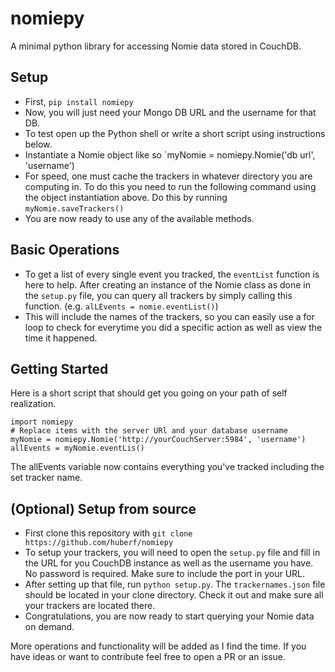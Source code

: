 # nomiepy
A minimal python library for accessing Nomie data stored in CouchDB.

## Setup
* First, `pip install nomiepy`
* Now, you will just need your Mongo DB URL and the username for that DB.
* To test open up the Python shell or write a short script using instructions below.
* Instantiate a Nomie object like so `myNomie = nomiepy.Nomie('db url', 'username')
* For speed, one must cache the trackers in whatever directory you are computing in. To do this you need to run the following command using the object instantiation above. Do this by running `myNomie.saveTrackers()`
* You are now ready to use any of the available methods.

## Basic Operations
* To get a list of every single event you tracked, the `eventList` function is
  here to help. After creating an instance of the Nomie class as done in the
  `setup.py` file, you can query all trackers by simply calling this function.
  (e.g. `alLEvents = nomie.eventList()`)
* This will include the names of the trackers, so you can easily use a for loop
  to check for everytime you did a specific action as well as view the time it
  happened.

## Getting Started
Here is a short script that should get you going on your path of self
realization.
```
import nomiepy
# Replace items with the server URl and your database username
myNomie = nomiepy.Nomie('http://yourCouchServer:5984', 'username')
allEvents = myNomie.eventLis()
```
The allEvents variable now contains everything you've tracked including the set
tracker name.

## (Optional) Setup from source
* First clone this repository with `git clone https://github.com/huberf/nomiepy`
* To setup your trackers, you will need to open the `setup.py` file and fill in
  the URL for you CouchDB instance as well as the username you have. No password
  is required. Make sure to include the port in your URL.
* After setting up that file, run `python setup.py`. The `trackernames.json` file should be located in
  your clone directory. Check it out and make sure all your trackers are located
  there.
* Congratulations, you are now ready to start querying your Nomie data on
  demand.

More operations and functionality will be added as I find the time. If you have
ideas or want to contribute feel free to open a PR or an issue.
